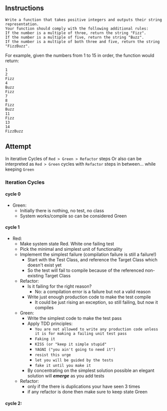 ## Instructions
```
Write a function that takes positive integers and outputs their string representation.
Your function should comply with the following additional rules:
If the number is a multiple of three, return the string "Fizz".
If the number is a multiple of five, return the string "Buzz".
If the number is a multiple of both three and five, return the string "FizzBuzz".
```
For example, given the numbers from 1 to 15 in order, the function would return:
```
1
2
Fizz
4
Buzz
Fizz
7
8
Fizz
Buzz
11
Fizz
13
14
FizzBuzz
```

## Attempt
In iterative Cycles of `Red > Green > Refactor` steps
Or also can be interpreted as `Red > Green` cycles with `Refactor` steps in between... while keeping `Green`
### Iteration Cycles
#### **cycle 0**
- Green:
    - Initially there is nothing, no test, no class
    - System works/compile so can be considered Green
#### **cycle 1**
- Red:
    - Make system state Red. White one failing test
    - Pick the minimal and simplest unit of functionality
    - Implement the simplest failure (compilation failure is still a failure!)
      - Start with the Test Class, and reference the Target Class which doesn't exist yet
      - So the test will fail to compile because of the referenced non-existing Target Class
  - Refactor:
    - Is it failing for the right reason?
      - No: a compilation error is a failure but not a valid reason
    - Write just enough production code to make the test compile
      - It could be just rising an exception, so still failing, but now it compiles
  - Green:
    - Write the simplest code to make the test pass
    - Apply TDD principles:
      - `You are not allowed to write any production code unless it is for making a failing unit test pass`
      - `Faking it`
      - `KISS (or "keep it simple stupid"`
      - `YAGNI ("you ain't going to need it")`
      - `resist this urge`
      - `let you will be guided by the tests`
      - `fake it until you make it`
    - By concentrating on the simplest solution possible an elegant solution will _**emerge**_ as you add tests
  - Refactor:
    - only if the there is duplications your have seen 3 times
    - if any refactor is done then make sure to keep state Green
#### **cycle 2**:
